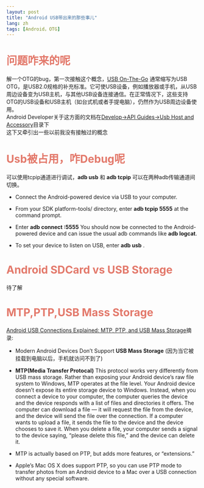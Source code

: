 ```yaml
---
layout: post
title: "Android USB带出来的那些事儿"
lang: zh
tags: [Android，OTG]
---
```

# <font color="#e3796b">问题咋来的呢</font>
解一个OTG的bug，第一次接触这个概念，[USB On-The-Go](https://zh.wikipedia.org/wiki/USB_On-The-Go) 通常缩写为USB OTG，是USB2.0规格的补充标准。它可使USB设备，例如播放器或手机，从USB周边设备变为USB主机，与其他USB设备连接通信。在正常情况下，这些支持OTG的USB设备和USB主机（如台式机或者手提电脑），仍然作为USB周边设备使用。  
Android Developer关于这方面的文档在[Develop->API Guides->Usb Host and Accessory](http://developer.android.com/guide/topics/connectivity/usb/index.html)目录下  
这下又牵引出一些以前我没有接触过的概念

# <font color="#e3796b">Usb被占用，咋Debug呢</font>
可以使用tcpip通道进行调试，__adb usb__ 和 __adb tcpip__ 可以在两种adb传输通道间切换。

* Connect the Android-powered device via USB to your computer.

* From your SDK platform-tools/ directory, enter __adb tcpip 5555__ at the command prompt.

* Enter __adb connect <device-ip-address>:5555__ You should now be connected to the Android-powered device and can issue the usual adb commands like __adb logcat__.

* To set your device to listen on USB, enter __adb usb__ .

# <font color="#e3796b">Android SDCard vs USB Storage</font>
待了解

# <font color="#e3796b">MTP,PTP,USB Mass Storage</font>
[Android USB Connections Explained: MTP, PTP, and USB Mass Storage](http://www.howtogeek.com/192732/android-usb-connections-explained-mtp-ptp-and-usb-mass-storage/)摘录:

* Modern Android Devices Don’t Support __USB Mass Storage__ (因为当它被挂载到电脑以后，手机就访问不到了)

* __MTP(Media Transfer Protocal)__ This protocol works very differently from USB mass storage. Rather than exposing your Android device’s raw file system to Windows, MTP operates at the file level. Your Android device doesn’t expose its entire storage device to Windows. Instead, when you connect a device to your computer, the computer queries the device and the device responds with a list of files and directories it offers. The computer can download a file — it will request the file from the device, and the device will send the file over the connection. If a computer wants to upload a file, it sends the file to the device and the device chooses to save it. When you delete a file, your computer sends a signal to the device saying, “please delete this file,” and the device can delete it.

* MTP is actually based on PTP, but adds more features, or “extensions.”

* Apple’s Mac OS X does support PTP, so you can use PTP mode to transfer photos from an Android device to a Mac over a USB connection without any special software.
